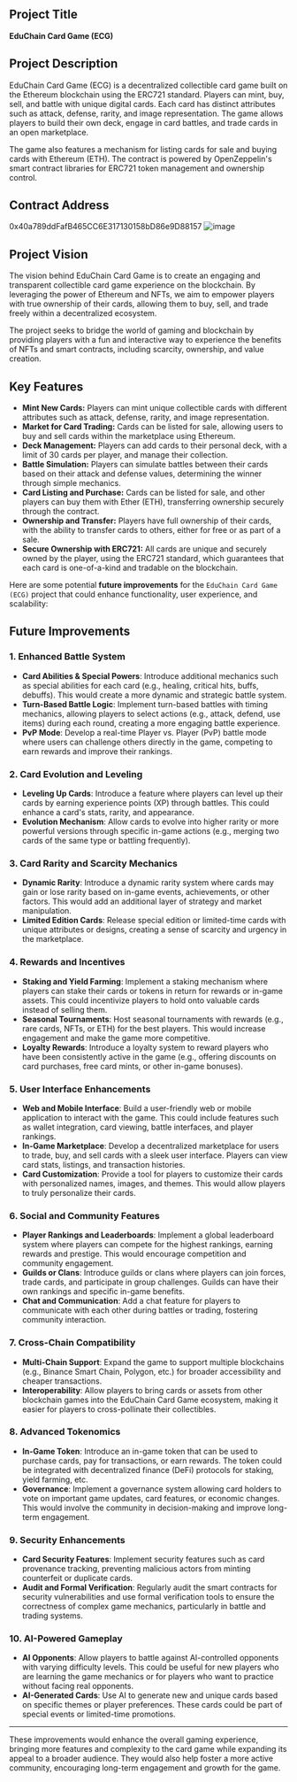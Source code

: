 
## Project Title
**EduChain Card Game (ECG)**

## Project Description
EduChain Card Game (ECG) is a decentralized collectible card game built on the Ethereum blockchain using the ERC721 standard. Players can mint, buy, sell, and battle with unique digital cards. Each card has distinct attributes such as attack, defense, rarity, and image representation. The game allows players to build their own deck, engage in card battles, and trade cards in an open marketplace.

The game also features a mechanism for listing cards for sale and buying cards with Ethereum (ETH). The contract is powered by OpenZeppelin's smart contract libraries for ERC721 token management and ownership control.

## Contract Address
0x40a789ddFafB465CC6E317130158bD86e9D88157
![image](https://github.com/user-attachments/assets/01a5af69-05c7-4467-b30f-e48c65ed2616)


## Project Vision
The vision behind EduChain Card Game is to create an engaging and transparent collectible card game experience on the blockchain. By leveraging the power of Ethereum and NFTs, we aim to empower players with true ownership of their cards, allowing them to buy, sell, and trade freely within a decentralized ecosystem.

The project seeks to bridge the world of gaming and blockchain by providing players with a fun and interactive way to experience the benefits of NFTs and smart contracts, including scarcity, ownership, and value creation.

## Key Features
- **Mint New Cards:** Players can mint unique collectible cards with different attributes such as attack, defense, rarity, and image representation.
- **Market for Card Trading:** Cards can be listed for sale, allowing users to buy and sell cards within the marketplace using Ethereum.
- **Deck Management:** Players can add cards to their personal deck, with a limit of 30 cards per player, and manage their collection.
- **Battle Simulation:** Players can simulate battles between their cards based on their attack and defense values, determining the winner through simple mechanics.
- **Card Listing and Purchase:** Cards can be listed for sale, and other players can buy them with Ether (ETH), transferring ownership securely through the contract.
- **Ownership and Transfer:** Players have full ownership of their cards, with the ability to transfer cards to others, either for free or as part of a sale.
- **Secure Ownership with ERC721:** All cards are unique and securely owned by the player, using the ERC721 standard, which guarantees that each card is one-of-a-kind and tradable on the blockchain.

Here are some potential **future improvements** for the `EduChain Card Game (ECG)` project that could enhance functionality, user experience, and scalability:

## Future Improvements

### 1. **Enhanced Battle System**
   - **Card Abilities & Special Powers**: Introduce additional mechanics such as special abilities for each card (e.g., healing, critical hits, buffs, debuffs). This would create a more dynamic and strategic battle system.
   - **Turn-Based Battle Logic**: Implement turn-based battles with timing mechanics, allowing players to select actions (e.g., attack, defend, use items) during each round, creating a more engaging battle experience.
   - **PvP Mode**: Develop a real-time Player vs. Player (PvP) battle mode where users can challenge others directly in the game, competing to earn rewards and improve their rankings.

### 2. **Card Evolution and Leveling**
   - **Leveling Up Cards**: Introduce a feature where players can level up their cards by earning experience points (XP) through battles. This could enhance a card's stats, rarity, and appearance.
   - **Evolution Mechanism**: Allow cards to evolve into higher rarity or more powerful versions through specific in-game actions (e.g., merging two cards of the same type or battling frequently).

### 3. **Card Rarity and Scarcity Mechanics**
   - **Dynamic Rarity**: Introduce a dynamic rarity system where cards may gain or lose rarity based on in-game events, achievements, or other factors. This would add an additional layer of strategy and market manipulation.
   - **Limited Edition Cards**: Release special edition or limited-time cards with unique attributes or designs, creating a sense of scarcity and urgency in the marketplace.

### 4. **Rewards and Incentives**
   - **Staking and Yield Farming**: Implement a staking mechanism where players can stake their cards or tokens in return for rewards or in-game assets. This could incentivize players to hold onto valuable cards instead of selling them.
   - **Seasonal Tournaments**: Host seasonal tournaments with rewards (e.g., rare cards, NFTs, or ETH) for the best players. This would increase engagement and make the game more competitive.
   - **Loyalty Rewards**: Introduce a loyalty system to reward players who have been consistently active in the game (e.g., offering discounts on card purchases, free card mints, or other in-game bonuses).

### 5. **User Interface Enhancements**
   - **Web and Mobile Interface**: Build a user-friendly web or mobile application to interact with the game. This could include features such as wallet integration, card viewing, battle interfaces, and player rankings.
   - **In-Game Marketplace**: Develop a decentralized marketplace for users to trade, buy, and sell cards with a sleek user interface. Players can view card stats, listings, and transaction histories.
   - **Card Customization**: Provide a tool for players to customize their cards with personalized names, images, and themes. This would allow players to truly personalize their cards.

### 6. **Social and Community Features**
   - **Player Rankings and Leaderboards**: Implement a global leaderboard system where players can compete for the highest rankings, earning rewards and prestige. This would encourage competition and community engagement.
   - **Guilds or Clans**: Introduce guilds or clans where players can join forces, trade cards, and participate in group challenges. Guilds can have their own rankings and specific in-game benefits.
   - **Chat and Communication**: Add a chat feature for players to communicate with each other during battles or trading, fostering community interaction.

### 7. **Cross-Chain Compatibility**
   - **Multi-Chain Support**: Expand the game to support multiple blockchains (e.g., Binance Smart Chain, Polygon, etc.) for broader accessibility and cheaper transactions.
   - **Interoperability**: Allow players to bring cards or assets from other blockchain games into the EduChain Card Game ecosystem, making it easier for players to cross-pollinate their collectibles.

### 8. **Advanced Tokenomics**
   - **In-Game Token**: Introduce an in-game token that can be used to purchase cards, pay for transactions, or earn rewards. The token could be integrated with decentralized finance (DeFi) protocols for staking, yield farming, etc.
   - **Governance**: Implement a governance system allowing card holders to vote on important game updates, card features, or economic changes. This would involve the community in decision-making and improve long-term engagement.

### 9. **Security Enhancements**
   - **Card Security Features**: Implement security features such as card provenance tracking, preventing malicious actors from minting counterfeit or duplicate cards.
   - **Audit and Formal Verification**: Regularly audit the smart contracts for security vulnerabilities and use formal verification tools to ensure the correctness of complex game mechanics, particularly in battle and trading systems.

### 10. **AI-Powered Gameplay**
   - **AI Opponents**: Allow players to battle against AI-controlled opponents with varying difficulty levels. This could be useful for new players who are learning the game mechanics or for players who want to practice without facing real opponents.
   - **AI-Generated Cards**: Use AI to generate new and unique cards based on specific themes or player preferences. These cards could be part of special events or limited-time promotions.

---

These improvements would enhance the overall gaming experience, bringing more features and complexity to the card game while expanding its appeal to a broader audience. They would also help foster a more active community, encouraging long-term engagement and growth for the game.
